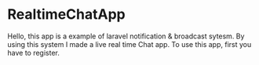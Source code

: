 # RealtimeChatApp
Hello, this app is a example of laravel notification &amp; broadcast sytesm. By using this system I made a live real time Chat app. To use this app, first you have to register.
